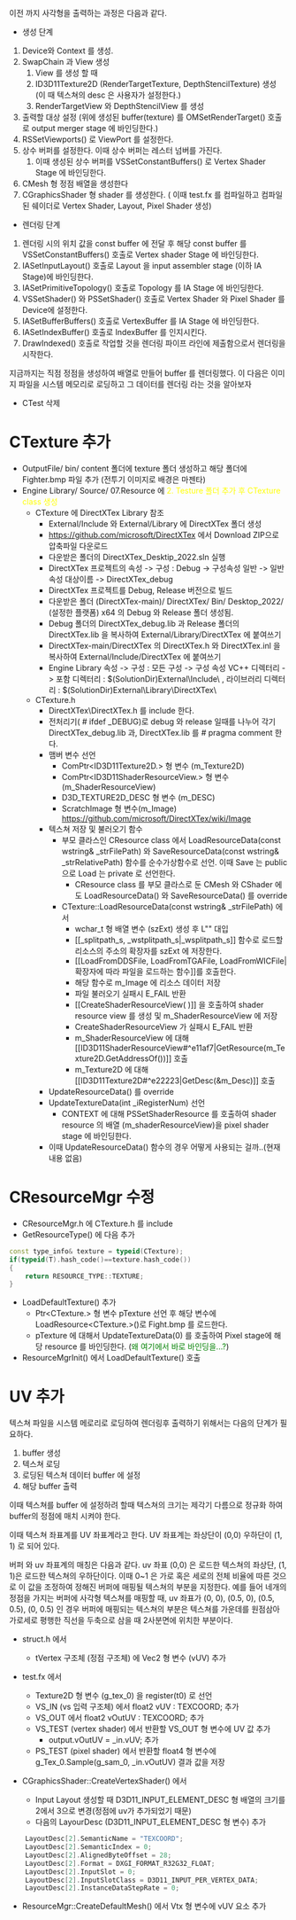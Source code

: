 이전 까지 사각형을 출력하는 과정은 다음과 같다.
- 생성 단계

1. Device와 Context 를 생성.
2. SwapChain 과 View 생성
	1. View 를 생성 할 때
	2. ID3D11Texture2D (RenderTargetTexture, DepthStencilTexture) 생성 (이 때 텍스쳐의 desc 은 사용자가 설정한다.)
	3. RenderTargetView 와 DepthStencilView 를 생성
3. 출력할 대상 설정 (위에 생성된 buffer(texture) 를 OMSetRenderTarget() 호출로 output merger stage 에 바인딩한다.)
4. RSSetViewports() 로 ViewPort 를 설정한다.
5. 상수 버퍼를 설정한다. 이때 상수 버퍼는 레스터 넘버를 가진다.
	1. 이때 생성된 상수 버퍼를 VSSetConstantBuffers() 로 Vertex Shader Stage 에 바인딩한다.
6. CMesh 형 정점 배열을 생성한다
7. CGraphicsShader 형 shader 를 생성한다. ( 이때 test.fx 를 컴파일하고 컴파일된 쉐이더로 Vertex Shader, Layout, Pixel Shader  생성)

- 렌더링 단계

1. 렌더링 시의 위치 값을 const buffer 에 전달 후 해당 const buffer 를 VSSetConstantBuffers() 호출로 Vertex shader Stage 에 바인딩한다.
2. IASetInputLayout() 호출로 Layout 을 input assembler stage (이하 IA Stage)에 바인딩한다.
3. IASetPrimitiveTopology() 호출로 Topology 를 IA Stage 에 바인딩한다.
4. VSSetShader() 와 PSSetShader() 호출로 Vertex Shader 와 Pixel Shader 를 Device에 설정한다.
5. IASetBufferBuffers() 호출로 VertexBuffer 를 IA Stage 에 바인딩한다.
6. IASetIndexBuffer() 호출로 IndexBuffer 를 인지시킨다.
7. DrawIndexed() 호출로 작업할 것을 렌더링 파이프 라인에 제출함으로서 렌더링을 시작한다.

지금까지는 직점 정점을 생성하여 배열로 만들어 buffer 를 렌더링했다. 
이 다음은 이미지 파일을 시스템 메모리로 로딩하고 그 데이터를 렌더링 라는 것을 알아보자

- CTest 삭제
# CTexture 추가


- OutputFile/ bin/ content 폴더에 texture 폴더 생성하고 해당 폴더에 Fighter.bmp 파일 추가 (전투기 이미지로 배경은 마젠타)
- Engine Library/ Source/ 07.Resource 에 <span style="color: yellow">2. Testure 폴더 추가 후 CTexture class 생성</span>
	- CTexture 에 DirectXTex Library 참조
		- External/Include 와 External/Library 에 DirectXTex 폴더 생성
		- https://github.com/microsoft/DirectXTex 에서 Download ZIP으로 압축파일 다운로드
		- 다운받은 폴더의  DirectXTex_Desktip_2022.sln 실행
		- DirectXTex 프로젝트의 속성 -> 구성 : Debug -> 구성속성 일반 -> 일반속성 대상이름 -> DirectXTex_debug
		- DirectXTex 프로젝트를 Debug, Release 버전으로 빌드
		- 다운받은 폴더 (DirectXTex-main)/ DirectXTex/ Bin/ Desktop_2022/ (설정한 플랫폼) x64 의 Debug 와 Release 폴더 생성됨.
		- Debug 폴더의 DirectXTex_debug.lib 과 Release 폴더의 DirectXTex.lib 을 복사하여 External/Library/DirectXTex 에 붙여쓰기
		- DirectXTex-main/DirectXTex 의 DirectXTex.h 와 DirectXTex.inl 을 복사하여 External/Include/DirectXTex 에 붙여쓰기
		- Engine Library 속성 -> 구성 : 모든 구성 -> 구성 속성 VC++ 디렉터리 -> 포함 디렉터리 : $(SolutionDir)External\Include\ , 라이브러리 디렉터리 : $(SolutionDir)External\Library\DirectXTex\
	- CTexture.h
		- DirectXTex\DirectXTex.h 를 include 한다.
		- 전처리기( # ifdef _DEBUG)로 debug 와  release 일때를 나누어 각기 DirectXTex_debug.lib 과, DirectXTex.lib 를 # pragma comment 한다.
		- 맴버 변수 선언
			- ComPtr<ID3D11Texture2D.> 형 변수 (m_Texture2D)
			- ComPtr<ID3D11ShaderResourceView.> 형 변수 (m_ShaderResourceView)
			- D3D_TEXTURE2D_DESC 형 변수 (m_DESC)
			- ScratchImage 형 변수(m_Image) https://github.com/microsoft/DirectXTex/wiki/Image
		- 텍스쳐 저장 및 불러오기 함수
			- 부모 클라스인 CResource class 에서 LoadResourceData(const wstring& _strFilePath) 와 SaveResourceData(const wstring& _strRelativePath) 함수를 순수가상함수로 선언. 이때 Save 는 public 으로 Load 는 private 로 선언한다.
				- CResource class 를 부모 클라스로 둔 CMesh 와 CShader 에도 LoadResourceData() 와  SaveResourceData() 를 override
			- CTexture::LoadResourceData(const wstring& _strFilePath) 에서
				- wchar_t 형 배열 변수 (szExt) 생성 후 L"" 대입
				- [[_splitpath_s, _wstplitpath_s|_wsplitpath_s]] 함수로  로드할 리소스의 주소의 확장자를 szExt 에 저장한다.
				- [[LoadFromDDSFile, LoadFromTGAFile, LoadFromWICFile|확장자에 따라 파일을 로드하는 함수]]를 호출한다.
				- 해당 함수로 m_Image 에 리소스 데이터 저장
				- 파일 불러오기 실패시 E_FAIL 반환
				- [[CreateShaderResourceView( )]] 을 호출하여 shader resource view 를 생성 및 m_ShaderResourceView 에 저장
				- CreateShaderResourceView 가 실패시 E_FAIL 반환
				- m_ShaderResourceView 에 대해 [[ID3D11ShaderResourceView#^e11af7|GetResource(m_Texture2D.GetAddressOf())]] 호출
				- m_Texture2D 에 대해 [[ID3D11Texture2D#^e22223|GetDesc(&m_Desc)]] 호출
		- UpdateResourceData() 를  override
		- UpdateTextureData(int _iRegisterNum) 선언
			- CONTEXT 에 대해 PSSetShaderResource 를 호출하여 shader resource 의 배열 (m_shaderResourceView)을 pixel shader stage 에 바인딩한다.
		- <span style="color: ">이때 UpdateResourceData() 함수의 경우 어떻게 사용되는 걸까..(현재 내용 없음)</span>

# CResourceMgr 수정

- CResourceMgr.h 에 CTexture.h 를 include
- GetResourceType() 에 다음 추가
```c++
const type_info& texture = typeid(CTexture);
if(typeid(T).hash_code()==texture.hash_code())
{
	return RESOURCE_TYPE::TEXTURE;
}
```
- LoadDefaultTexture() 추가
	- Ptr<CTexture.> 형 변수 pTexture 선언 후 해당 변수에 LoadResource<CTexture.>()로 Fight.bmp 를 로드한다.
	- pTexture 에 대해서 UpdateTextureData(0) 를 호출하여 Pixel stage에 해당 resource 를 바인딩한다. (<span style="color: green">왜 여기에서 바로 바인딩을...?</span>)
- ResourceMgrInit() 에서 LoadDefaultTexture() 호출

# UV 추가

텍스쳐 파일을 시스템 메로리로 로딩하여 렌더링후 출력하기 위해서는 다음의 단계가 필요하다.
1. buffer 생성
2. 텍스쳐 로딩
3. 로딩된 텍스쳐 데이터 buffer 에 설정
4. 해당 buffer 출력

이때 텍스쳐를 buffer 에 설정하려 할때 텍스쳐의 크기는 제각기 다름으로 정규화 하여 buffer의 정점에 매치 시켜야 한다.

이때 텍스쳐 좌표계를 UV 좌표계라고 한다.
UV 좌표계는 좌상단이 (0,0)  우하단이 (1, 1) 로 되어 있다.

버퍼 와 uv 좌표계의 매칭은 다음과 같다.
uv 좌표 (0,0) 은 로드한 텍스쳐의 좌상단, (1, 1)은 로드한 텍스쳐의 우하단이다.
이때 0~1 은 가로 혹은 세로의 전체 비율에 따른 것으로 이 값을 조정하여 정해진 버퍼에 매핑될 텍스쳐의 부분을 지정한다.
예를 들어 네개의 정점을 가지는 버퍼에 사각형 텍스쳐를 매핑할 때, uv 좌표가 (0, 0), (0.5, 0), (0.5, 0.5), (0, 0.5) 인 경우 버퍼에 매핑되는 텍스쳐의 부분은 텍스쳐를 가운데를 원점삼아 가로세로 평행한 직선을 두축으로 삼을 때 2사분면에 위치한 부분이다.

- struct.h 에서 
	- tVertex 구조체 (정점 구조체) 에 Vec2 형 변수 (vUV) 추가

- test.fx 에서
	- Texture2D 형 변수 (g_tex_0) 을 register(t0) 로 선언
	- VS_IN (vs 입력 구조체) 에서 float2 vUV : TEXCOORD; 추가
	- VS_OUT 에서 float2 vOutUV : TEXCOORD; 추가
	- VS_TEST (vertex shader) 에서 반환할 VS_OUT 형 변수에 UV 값 추가
		- output.vOutUV = _in.vUV; 추가
	- PS_TEST (pixel shader) 에서  반환할 float4 형 변수에 g_Tex_0.Sample(g_sam_0, _in.vOutUV) 결과 값을 저장

- CGraphicsShader::CreateVertexShader() 에서
	- Input Layout 생성할 때 D3D11_INPUT_ELEMENT_DESC 형 배열의 크기를 2에서 3으로 변경(정점에 uv가 추가되었기 때문)
	- 다음의 LayourDesc (D3D11_INPUT_ELEMENT_DESC 형 변수) 추가
```c++
	LayoutDesc[2].SemanticName = "TEXCOORD";
	LayoutDesc[2].SemanticIndex = 0;
	LayoutDesc[2].AlignedByteOffset = 28;
	LayoutDesc[2].Format = DXGI_FORMAT_R32G32_FLOAT;
	LayoutDesc[2].InputSlot = 0;
	LayoutDesc[2].InputSlotClass = D3D11_INPUT_PER_VERTEX_DATA;
	LayoutDesc[2].InstanceDataStepRate = 0;
```

- ResourceMgr::CreateDefaultMesh() 에서 Vtx 형 변수에 vUV 요소 추가


